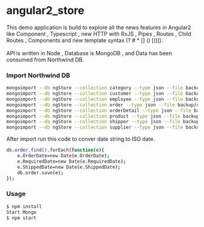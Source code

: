 # angular2_store
This demo application is build to explore all the news features in Angular2 like Component , Typescript , new HTTP with RxJS , Pipes , Routes , Child Routes , Components and new template syntax (?   #   *   []   ()   [()]).
<br><br>
API is written in Node , Database is MongoDB , and Data has been consumed from Northwind DB.

### Import Northwind DB
```sh
mongoimport --db ngStore --collection category --type json --file backup/dump/category.json<br>
mongoimport --db ngStore --collection customer --type json --file backup/dump/customer.json<br>
mongoimport --db ngStore --collection employee --type json --file backup/dump/employee.json<br>
mongoimport --db ngStore --collection order --type json --file backup/dump/order.json<br>
mongoimport --db ngStore --collection orderDetail --type json --file backup/dump/orderDetail.json<br>
mongoimport --db ngStore --collection product --type json --file backup/dump/product.json<br>
mongoimport --db ngStore --collection shipper --type json --file backup/dump/shipper.json<br>
mongoimport --db ngStore --collection supplier --type json --file backup/dump/supplier.json<br><br>
```
After import run this code to conver date string to ISO date.
```sh
db.order.find().forEach(function(e){
    e.OrderDate=new Date(e.OrderDate);
    e.RequiredDate=new Date(e.RequiredDate);
    e.ShippedDate=new Date(e.ShippedDate);
    db.order.save(e);
});
```
### Usage

```sh
$ npm install
Start Mongo
$ npm start
```

